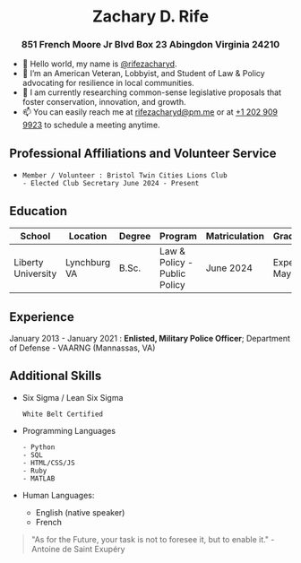 <!---
rifezacharyd/rifezacharyd is a ✨ special ✨ repository because its `README.md` (this file) appears on your GitHub profile.
You can click the Preview link to take a look at your changes.
--->

<h1 style="text-align: center">Zachary D. Rife</h1>
<h3 style="text-align: center"> 851 French Moore Jr Blvd Box 23 Abingdon Virginia 24210</h3>


- 👋 Hello world, my name is [@rifezacharyd](https://www.github.com/rifezacharyd).
- 👀 I’m an American Veteran, Lobbyist, and Student of Law & Policy advocating for resilience in local communities. 
- 🌱 I am currently researching common-sense legislative proposals that foster conservation, innovation, and growth.
- 📫 You can easily reach me at <a href="mailto:rifezacharyd@pm.me">rifezacharyd@pm.me</a> or at <a href="tel:+12029099923">+1 202 909 9923</a> to schedule a meeting anytime.


Professional Affiliations and Volunteer Service
----------------------------------------------------

-     Member / Volunteer : Bristol Twin Cities Lions Club 
      - Elected Club Secretary June 2024 - Present


Education
---------

| School                        | Location          | Degree | Program                                 | Matriculation | Graduation             |
| ----------------------------- | ----------------- | ------ | --------------------------------------- | ------------- | ---------------------- |
| Liberty University            | Lynchburg VA      | B.Sc.  | Law & Policy - Public Policy            | June 2024     | Expected May 2026      |



Experience
----------

January 2013 - January 2021
: **Enlisted, Military Police Officer**; Department of Defense - VAARNG (Mannassas, VA)


Additional Skills
-----------------

* Six Sigma / Lean Six Sigma

      White Belt Certified

* Programming Languages

      - Python
      - SQL
      - HTML/CSS/JS
      - Ruby
      - MATLAB


[ref]: https://github.com/zacharydrife

* Human Languages:

     - English (native speaker)
     - French


>
>   "As for the Future, your task is not to foresee it, but to enable it." - Antoine de Saint Exupéry
>

